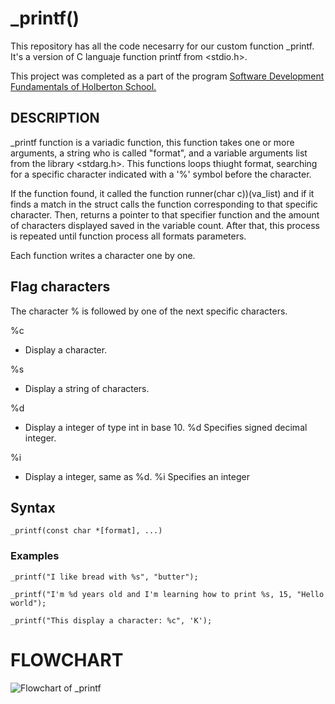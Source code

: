 
# _printf()

This repository has all the code necesarry for our custom function _printf.
It's a version of C languaje function printf from <stdio.h>.

This project was completed as a part of the program [Software Development Fundamentals of Holberton School.](https://holbertonschool.uy/)

## DESCRIPTION

_printf function is a variadic function, this function takes one or more arguments, a string who is called "format", and a variable arguments list from the library <stdarg.h>.
This functions loops thiught format, searching for a specific character indicated with a '%' symbol before the character.

If the function found, it called the function runner(char c))(va_list) and if it finds a match in the struct calls the function corresponding to that specific character.
Then, returns a pointer to that specifier function and the amount of characters displayed saved in the variable count.
After that, this process is repeated until function process all formats parameters.

Each function writes a character one by one.

## Flag characters
The character % is followed by one of the next specific characters.

%c
- Display a character.
    
%s 
- Display a string of characters.

%d 
- Display a integer of type int in base 10. %d Specifies signed decimal integer.

%i
- Display a integer, same as %d. %i Specifies an integer

## Syntax

```
_printf(const char *[format], ...)

```
### Examples

```
_printf("I like bread with %s", "butter");

```

```
_printf("I'm %d years old and I'm learning how to print %s, 15, "Hello world");

```
```
_printf("This display a character: %c", 'K');

```

# FLOWCHART

![Flowchart of _printf](https://i.imgur.com/zEn31Jd.png)

